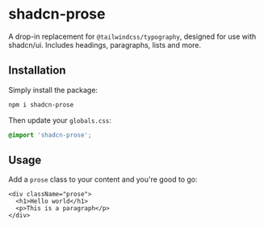 # shadcn-prose

A drop-in replacement for `@tailwindcss/typography`, designed for use with shadcn/ui. Includes headings, paragraphs, lists and more.

## Installation

Simply install the package:

```bash
npm i shadcn-prose
```

Then update your `globals.css`:

```css
@import 'shadcn-prose';
```

## Usage

Add a `prose` class to your content and you're good to go:

```tsx
<div className="prose">
  <h1>Hello world</h1>
  <p>This is a paragraph</p>
</div>
```